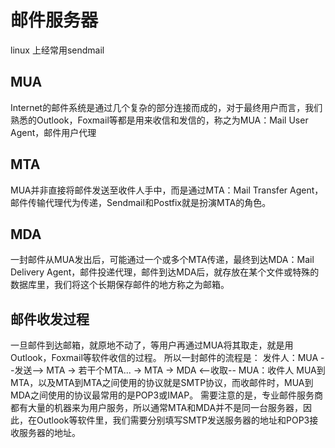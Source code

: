 # 邮件服务器

linux 上经常用sendmail

## MUA

Internet的邮件系统是通过几个复杂的部分连接而成的，对于最终用户而言，我们熟悉的Outlook，Foxmail等都是用来收信和发信的，称之为MUA：Mail User Agent，邮件用户代理

## MTA

MUA并非直接将邮件发送至收件人手中，而是通过MTA：Mail Transfer Agent，邮件传输代理代为传递，Sendmail和Postfix就是扮演MTA的角色。

## MDA

一封邮件从MUA发出后，可能通过一个或多个MTA传递，最终到达MDA：Mail Delivery Agent，邮件投递代理，邮件到达MDA后，就存放在某个文件或特殊的数据库里，我们将这个长期保存邮件的地方称之为邮箱。

## 邮件收发过程

一旦邮件到达邮箱，就原地不动了，等用户再通过MUA将其取走，就是用Outlook，Foxmail等软件收信的过程。
所以一封邮件的流程是：
发件人：MUA --发送--> MTA -> 若干个MTA... -> MTA -> MDA <--收取-- MUA：收件人
MUA到MTA，以及MTA到MTA之间使用的协议就是SMTP协议，而收邮件时，MUA到MDA之间使用的协议最常用的是POP3或IMAP。
需要注意的是，专业邮件服务商都有大量的机器来为用户服务，所以通常MTA和MDA并不是同一台服务器，因此，在Outlook等软件里，我们需要分别填写SMTP发送服务器的地址和POP3接收服务器的地址。
